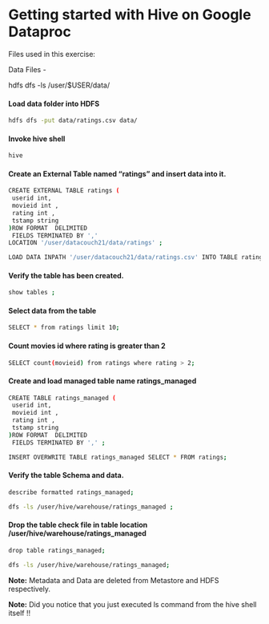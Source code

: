 Getting started with Hive on Google Dataproc
=============================

Files used in this exercise:

Data Files -

hdfs dfs  -ls /user/$USER/data/

#### Load data folder into HDFS 
```bash
hdfs dfs -put data/ratings.csv data/
```

#### Invoke hive shell
```bash
hive
```

#### Create an External Table named “ratings” and insert data into it.
```bash
CREATE EXTERNAL TABLE ratings (
 userid int,
 movieid int ,
 rating int ,
 tstamp string
)ROW FORMAT  DELIMITED
 FIELDS TERMINATED BY ','
LOCATION '/user/datacouch21/data/ratings' ;

LOAD DATA INPATH '/user/datacouch21/data/ratings.csv' INTO TABLE ratings;
```

#### Verify the table has been created.
```bash
show tables ;
```

#### Select data from the table
```bash
SELECT * from ratings limit 10;
```

#### Count movies id where rating is greater than 2
```bash
SELECT count(movieid) from ratings where rating > 2;
```

#### Create and load  managed table name ratings_managed
```bash
CREATE TABLE ratings_managed (
 userid int,
 movieid int ,
 rating int ,
 tstamp string
)ROW FORMAT  DELIMITED
 FIELDS TERMINATED BY ',' ;

INSERT OVERWRITE TABLE ratings_managed SELECT * FROM ratings;
```

#### Verify the table Schema and data.
```bash
describe formatted ratings_managed;

dfs -ls /user/hive/warehouse/ratings_managed ;
```

#### Drop the table check file in table location /user/hive/warehouse/ratings_managed
```bash
drop table ratings_managed;

dfs -ls /user/hive/warehouse/ratings_managed;
```

**Note:**  Metadata and Data are deleted from Metastore and  HDFS respectively.

**Note:** Did you notice that you just executed ls command from the hive shell itself !!